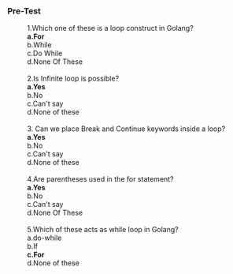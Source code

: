 ### <b>Pre-Test</b>
<dd>1.Which one of these is a loop construct in Golang?<br>
<b>a.For</b><br>
b.While<br>
c.Do While<br>
d.None Of These<br><br></dd>

<dd>2.Is Infinite loop is possible?<br>
<b>a.Yes</b><br>
b.No<br>
c.Can't say<br>
d.None of these<br><br></dd>

<dd>3. Can we place Break and Continue keywords inside a loop?<br>
<b>a.Yes</b><br>
b.No<br>
c.Can't say<br>
d.None of these<br><br></dd>

<dd>4.Are parentheses used in the for statement?<br>
<b>a.Yes</b><br>
b.No<br>
c.Can't say<br>
d.None Of These<br><br></dd>

<dd>5.Which of these acts as while loop in Golang?<br>
a.do-while<br>
b.If<br>
<b>c.For</b><br>
d.None of these<br><br></dd>